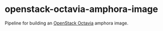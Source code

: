 # openstack-octavia-amphora-image

Pipeline for building an [OpenStack Octavia](https://docs.openstack.org/octavia/latest/reference/introduction.html) amphora image.

